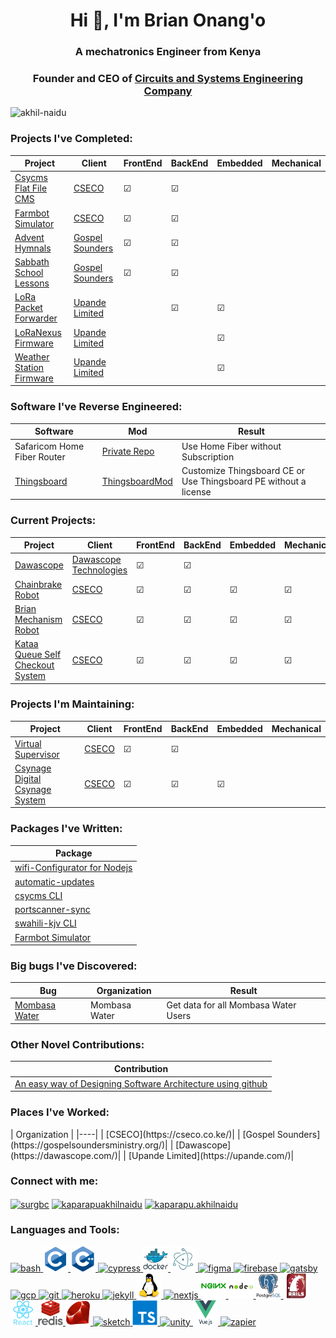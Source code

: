 
<h1 align="center">Hi 👋, I'm Brian Onang'o</h1>
<h3 align="center">A mechatronics Engineer from Kenya</h3>
<h3 align="center">Founder and CEO of <a href="https://www.cseco.co.ke">Circuits and Systems Engineering Company<a/></h3>

<p align="left"> <img src="https://komarev.com/ghpvc/?username=surgbc&label=Profile%20views&color=0e75b6&style=flat" alt="akhil-naidu" /> </p>

<h3 align="left">Projects I've Completed:</h3>

| Project |Client | FrontEnd| BackEnd| Embedded | Mechanical |
|----|----|----|----|----|----|
| [Csycms Flat File CMS](https://github.com/csymapp/csycms-cli)|[CSECO](https://cseco.co.ke/) |☑|☑|||
| [Farmbot Simulator](https://www.youtube.com/watch?v=rok1GQB_Lsg&ab_channel=CSECO)|[CSECO](https://cseco.co.ke/) |☑|☑|||
| [Advent Hymnals](https://adventhymnals.org/)|[Gospel Sounders](https://gospelsounders.org/) |☑|☑|||
| [Sabbath School Lessons](https://sabbathschool.github.io/)|[Gospel Sounders](https://gospelsounders.org/) |☑|☑|||
| [LoRa Packet Forwarder](https://github.com/upandeLimited/vipimo_forwarder)|[Upande Limited](https://upande.com/) ||☑|☑||
| [LoRaNexus Firmware](https://github.com/Ideetron/Nexus_LoRaWAN/pull/1)|[Upande Limited](https://upande.com/) |||☑||
| [Weather Station Firmware](https://github.com/upandeLimited/WeatherStation)|[Upande Limited](https://upande.com/) |||☑||

<h3 align="left">Software I've Reverse Engineered:</h3>

| Software | Mod | Result|
|----|----|----|
| Safaricom Home Fiber Router| [Private Repo](https://github.com/csecureline/safRouters)|Use Home Fiber without Subscription |
| [Thingsboard](https://thingsboard.io/)| [ThingsboardMod](https://github.com/thingsboardmod)|Customize Thingsboard CE or Use Thingsboard PE without a license|

<h3 align="left">Current Projects:</h3>

| Project |Client | FrontEnd| BackEnd| Embedded | Mechanical |
|----|----|----|----|----|----|
| [Dawascope](https://github.com/dawascope-Technologies)|[Dawascope Technologies](https://dawascope.com/) |☑|☑|||
| [Chainbrake Robot](https://chainbrake.github.io/)|[CSECO](https://cseco.co.ke/) |☑|☑|☑|☑|
| [Brian Mechanism Robot](https://dev.to/surgbc/brian-mechanism-building-the-worlds-cheapest-large-scale-agricultural-robot-49jb)|[CSECO](https://cseco.co.ke/) |☑|☑|☑|☑|
| [Kataa Queue Self Checkout System](https://github.com/kataaqueue)|[CSECO](https://cseco.co.ke/) |☑|☑|☑|☑|



<h3 align="left">Projects I'm Maintaining:</h3>

| Project |Client | FrontEnd| BackEnd| Embedded | Mechanical |
|----|----|----|----|----|----|
| [Virtual Supervisor](https://github.com/virtualsupervisor)|[CSECO](https://cseco.co.ke/) |☑|☑|||
| [Csynage Digital Csynage System](https://csynage.com/)|[CSECO](https://cseco.co.ke/) |☑|☑|☑||

<h3 align="left">Packages I've Written:</h3>

| Package |
|----|
| [wifi-Configurator for Nodejs](https://www.npmjs.com/package/wifi-configurator)|
| [automatic-updates](https://www.npmjs.com/package/automatic-updates)|
| [csycms CLI](https://www.npmjs.com/package/csycms)|
| [portscanner-sync](https://www.npmjs.com/package/portscanner-sync)|
| [swahili-kjv CLI](https://www.npmjs.com/package/swahili-kjv)|
| [Farmbot Simulator](https://www.npmjs.com/package/farmbotsimulator-js)|

<h3 align="left">Big bugs I've Discovered:</h3>

| Bug | Organization | Result|
|----|----|----|
| [Mombasa Water](https://dev.to/surgbc/using-bash-to-scrape-data-from-mombasa-water-portal-2kno)| Mombasa Water|Get data for all Mombasa Water Users |

<h3 align="left">Other Novel Contributions:</h3>

| Contribution | 
|----|
| [An easy way of Designing Software Architecture using github](https://dev.to/surgbc/using-github-and-mermaidjs-to-document-software-architecture-using-c4-model-57fn)|



<h3 align="left">Places I've Worked:</h3>
| Organization | 
|----|
| [CSECO](https://cseco.co.ke/)|
| [Gospel Sounders](https://gospelsoundersministry.org/)|
| [Dawascope](https://dawascope.com/)|
| [Upande Limited](https://upande.com/)|



<h3 align="left">Connect with me:</h3>
<p align="left">
<a href="https://dev.to/surgbc" target="blank"><img align="center" src="https://cdn.jsdelivr.net/npm/simple-icons@3.0.1/icons/dev-dot-to.svg" alt="surgbc" height="30" width="40" /></a>
<a href="https://www.linkedin.com/in/brian-onang-o-87369b44/" target="blank"><img align="center" src="https://raw.githubusercontent.com/rahuldkjain/github-profile-readme-generator/master/src/images/icons/Social/linked-in-alt.svg" alt="kaparapuakhilnaidu" height="30" width="40" /></a>
<a href="https://www.facebook.com/m.e.k.a.t.r.o.n.i.c.s" target="blank"><img align="center" src="https://raw.githubusercontent.com/rahuldkjain/github-profile-readme-generator/master/src/images/icons/Social/facebook.svg" alt="kaparapu.akhilnaidu" height="30" width="40" /></a>
</p>

<h3 align="left">Languages and Tools:</h3>
<p align="left"> <a href="https://www.gnu.org/software/bash/" target="_blank"> <img src="https://www.vectorlogo.zone/logos/gnu_bash/gnu_bash-icon.svg" alt="bash" width="40" height="40"/> </a> <a href="https://www.cprogramming.com/" target="_blank"> <img src="https://raw.githubusercontent.com/devicons/devicon/master/icons/c/c-original.svg" alt="c" width="40" height="40"/> </a> <a href="https://www.w3schools.com/cpp/" target="_blank"> <img src="https://raw.githubusercontent.com/devicons/devicon/master/icons/cplusplus/cplusplus-original.svg" alt="cplusplus" width="40" height="40"/> </a> <a href="https://www.cypress.io" target="_blank"> <img src="https://raw.githubusercontent.com/simple-icons/simple-icons/6e46ec1fc23b60c8fd0d2f2ff46db82e16dbd75f/icons/cypress.svg" alt="cypress" width="40" height="40"/> </a> <a href="https://www.docker.com/" target="_blank"> <img src="https://raw.githubusercontent.com/devicons/devicon/master/icons/docker/docker-original-wordmark.svg" alt="docker" width="40" height="40"/> </a> <a href="https://www.electronjs.org" target="_blank"> <img src="https://raw.githubusercontent.com/devicons/devicon/master/icons/electron/electron-original.svg" alt="electron" width="40" height="40"/> </a> <a href="https://www.figma.com/" target="_blank"> <img src="https://www.vectorlogo.zone/logos/figma/figma-icon.svg" alt="figma" width="40" height="40"/> </a> <a href="https://firebase.google.com/" target="_blank"> <img src="https://www.vectorlogo.zone/logos/firebase/firebase-icon.svg" alt="firebase" width="40" height="40"/> </a> <a href="https://www.gatsbyjs.com/" target="_blank"> <img src="https://www.vectorlogo.zone/logos/gatsbyjs/gatsbyjs-icon.svg" alt="gatsby" width="40" height="40"/> </a> <a href="https://cloud.google.com" target="_blank"> <img src="https://www.vectorlogo.zone/logos/google_cloud/google_cloud-icon.svg" alt="gcp" width="40" height="40"/> </a> <a href="https://git-scm.com/" target="_blank"> <img src="https://www.vectorlogo.zone/logos/git-scm/git-scm-icon.svg" alt="git" width="40" height="40"/> </a> <a href="https://heroku.com" target="_blank"> <img src="https://www.vectorlogo.zone/logos/heroku/heroku-icon.svg" alt="heroku" width="40" height="40"/> </a> <a href="https://jekyllrb.com/" target="_blank"> <img src="https://www.vectorlogo.zone/logos/jekyllrb/jekyllrb-icon.svg" alt="jekyll" width="40" height="40"/> </a> <a href="https://www.linux.org/" target="_blank"> <img src="https://raw.githubusercontent.com/devicons/devicon/master/icons/linux/linux-original.svg" alt="linux" width="40" height="40"/> </a> <a href="https://nextjs.org/" target="_blank"> <img src="https://cdn.worldvectorlogo.com/logos/nextjs-3.svg" alt="nextjs" width="40" height="40"/> </a> <a href="https://www.nginx.com" target="_blank"> <img src="https://raw.githubusercontent.com/devicons/devicon/master/icons/nginx/nginx-original.svg" alt="nginx" width="40" height="40"/> </a> <a href="https://nodejs.org" target="_blank"> <img src="https://raw.githubusercontent.com/devicons/devicon/master/icons/nodejs/nodejs-original-wordmark.svg" alt="nodejs" width="40" height="40"/> </a> <a href="https://www.postgresql.org" target="_blank"> <img src="https://raw.githubusercontent.com/devicons/devicon/master/icons/postgresql/postgresql-original-wordmark.svg" alt="postgresql" width="40" height="40"/> </a> <a href="https://rubyonrails.org" target="_blank"> <img src="https://raw.githubusercontent.com/devicons/devicon/master/icons/rails/rails-original-wordmark.svg" alt="rails" width="40" height="40"/> </a> <a href="https://reactjs.org/" target="_blank"> <img src="https://raw.githubusercontent.com/devicons/devicon/master/icons/react/react-original-wordmark.svg" alt="react" width="40" height="40"/> </a> <a href="https://redis.io" target="_blank"> <img src="https://raw.githubusercontent.com/devicons/devicon/master/icons/redis/redis-original-wordmark.svg" alt="redis" width="40" height="40"/> </a> <a href="https://www.ruby-lang.org/en/" target="_blank"> <img src="https://raw.githubusercontent.com/devicons/devicon/master/icons/ruby/ruby-original.svg" alt="ruby" width="40" height="40"/> </a> <a href="https://www.sketch.com/" target="_blank"> <img src="https://www.vectorlogo.zone/logos/sketchapp/sketchapp-icon.svg" alt="sketch" width="40" height="40"/> </a> <a href="https://www.typescriptlang.org/" target="_blank"> <img src="https://raw.githubusercontent.com/devicons/devicon/master/icons/typescript/typescript-original.svg" alt="typescript" width="40" height="40"/> </a> <a href="https://unity.com/" target="_blank"> <img src="https://www.vectorlogo.zone/logos/unity3d/unity3d-icon.svg" alt="unity" width="40" height="40"/> </a> <a href="https://vuejs.org/" target="_blank"> <img src="https://raw.githubusercontent.com/devicons/devicon/master/icons/vuejs/vuejs-original-wordmark.svg" alt="vuejs" width="40" height="40"/> </a> <a href="https://zapier.com" target="_blank"> <img src="https://www.vectorlogo.zone/logos/zapier/zapier-icon.svg" alt="zapier" width="40" height="40"/> </a> </p>
